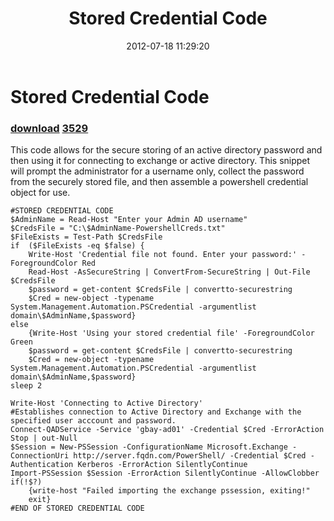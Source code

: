 ﻿---
pid:            3528
parent:         0
children:       3529
poster:         Lubinski
title:          Stored Credential Code
date:           2012-07-18 11:29:20
description:    This code allows for the secure storing of an active directory password and then using it for connecting to exchange or active directory. This snippet will prompt the administrator for a username only, collect the password from the securely stored file, and then assemble a powershell credential object for use.
format:         posh
---

# Stored Credential Code

### [download](3528.ps1)  [3529](3529.md)

This code allows for the secure storing of an active directory password and then using it for connecting to exchange or active directory. This snippet will prompt the administrator for a username only, collect the password from the securely stored file, and then assemble a powershell credential object for use.

```posh
#STORED CREDENTIAL CODE
$AdminName = Read-Host "Enter your Admin AD username"
$CredsFile = "C:\$AdminName-PowershellCreds.txt"
$FileExists = Test-Path $CredsFile
if  ($FileExists -eq $false) {
	Write-Host 'Credential file not found. Enter your password:' -ForegroundColor Red
	Read-Host -AsSecureString | ConvertFrom-SecureString | Out-File $CredsFile
	$password = get-content $CredsFile | convertto-securestring
	$Cred = new-object -typename System.Management.Automation.PSCredential -argumentlist domain\$AdminName,$password}
else 
	{Write-Host 'Using your stored credential file' -ForegroundColor Green
	$password = get-content $CredsFile | convertto-securestring
	$Cred = new-object -typename System.Management.Automation.PSCredential -argumentlist domain\$AdminName,$password}
sleep 2

Write-Host 'Connecting to Active Directory'
#Establishes connection to Active Directory and Exchange with the specified user acccount and password.
Connect-QADService -Service 'gbay-ad01' -Credential $Cred -ErrorAction Stop | out-Null
$Session = New-PSSession -ConfigurationName Microsoft.Exchange -ConnectionUri http://server.fqdn.com/PowerShell/ -Credential $Cred -Authentication Kerberos -ErrorAction SilentlyContinue
Import-PSSession $Session -ErrorAction SilentlyContinue -AllowClobber
if(!$?)
	{write-host "Failed importing the exchange pssession, exiting!"
	exit}
#END OF STORED CREDENTIAL CODE

```
